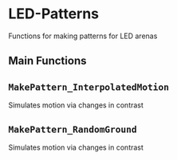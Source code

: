 # LED-Patterns
Functions for making patterns for LED arenas
## Main Functions
## ```MakePattern_InterpolatedMotion```
Simulates motion via changes in contrast

## ```MakePattern_RandomGround```
Simulates motion via changes in contrast
